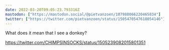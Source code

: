 ```yaml
---
date: 2022-03-20T09:05:23.793316Z
mastodon: ["https://mastodon.social/@pietvanzoen/107988066220465834"]
twitter: ["https://twitter.com/pietvanzoen/status/1505470547618054146"]
---
```

What does it mean that I see a donkey?

https://twitter.com/CHIMPSINSOCKS/status/1505239082015801351

